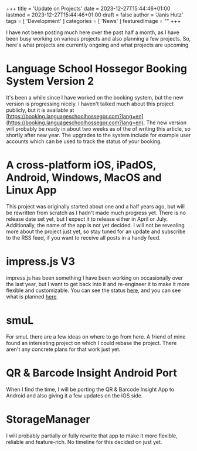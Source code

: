 +++
title = 'Update on Projects'
date = 2023-12-27T15:44:46+01:00
lastmod = 2023-12-27T15:44:46+01:00
draft = false
author = 'Janis Hutz'
tags = [ 'Development' ]
categories = [  'News' ]
featuredImage = ""
+++

I have not been posting much here over the past half a month, as I have been busy working on various projects and also planning a few projects. So, here's what projects are currently ongoing and what projects are upcoming

# Language School Hossegor Booking System Version 2
It's been a while since I have worked on the booking system, but the new version is progressing nicely. I haven't talked much about this project publicly, but it is available at [https://booking.languageschoolhossegor.com?lang=en](https://booking.languageschoolhossegor.com?lang=en). The new version will probably be ready in about two weeks as of the of writing this article, so shortly after new year. The upgrades to the system include for example user accounts which can be used to track the status of your booking.

# A cross-platform iOS, iPadOS, Android, Windows, MacOS and Linux App
This project was originally started about one and a half years ago, but will be rewritten from scratch as I hadn't made much progress yet. There is no release date set yet, but I expect it to release either in April or July. Additionally, the name of the app is not yet decided. I will not be revealing more about the project just yet, so stay tuned for an update and subscribe to the RSS feed, if you want to receive all posts in a handy feed. 

# impress.js V3
impress.js has been something I have been working on occasionally over the last year, but I want to get back into it and re-engineer it to make it more flexible and customizable. You can see the status [here](https://github.com/simplePCBuilding/impress.js), and you can see what is planned [here](https://github.com/impress/impress.js/issues/863).

# smuL
For smuL there are a few ideas on where to go from here. A friend of mine found an interesting project on which I could rebase the project. There aren't any concrete plans for that work just yet.

# QR & Barcode Insight Android Port
When I find the time, I will be porting the QR & Barcode Insight App to Android and also giving it a few updates on the iOS side.

# StorageManager
I will probably partially or fully rewrite that app to make it more flexible, reliable and feature-rich. No timeline for this decided on just yet.
